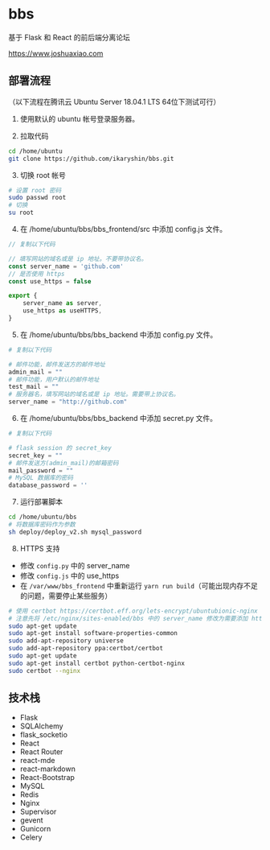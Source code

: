 # bbs
基于 Flask 和 React 的前后端分离论坛

https://www.joshuaxiao.com

## 部署流程
（以下流程在腾讯云 Ubuntu Server 18.04.1 LTS 64位下测试可行）

1. 使用默认的 ubuntu 帐号登录服务器。

2. 拉取代码
```bash
cd /home/ubuntu
git clone https://github.com/ikaryshin/bbs.git
```

3. 切换 root 帐号
```bash
# 设置 root 密码
sudo passwd root
# 切换
su root
```

4. 在 /home/ubuntu/bbs/bbs_frontend/src 中添加 config.js 文件。
```javascript
// 复制以下代码

// 填写网站的域名或是 ip 地址。不要带协议名。
const server_name = 'github.com'
// 是否使用 https
const use_https = false

export {
    server_name as server,
    use_https as useHTTPS,
}
```

5. 在 /home/ubuntu/bbs/bbs_backend 中添加 config.py 文件。
```python
# 复制以下代码

# 邮件功能，邮件发送方的邮件地址
admin_mail = ""
# 邮件功能，用户默认的邮件地址
test_mail = ""
# 服务器名，填写网站的域名或是 ip 地址。需要带上协议名。
server_name = "http://github.com"
```

6. 在 /home/ubuntu/bbs/bbs_backend 中添加 secret.py 文件。
```python
# 复制以下代码

# flask session 的 secret_key
secret_key = ""
# 邮件发送方(admin_mail)的邮箱密码
mail_password = ""
# MySQL 数据库的密码
database_password = ''
```

7. 运行部署脚本
```bash
cd /home/ubuntu/bbs
# 将数据库密码作为参数
sh deploy/deploy_v2.sh mysql_password
```

8. HTTPS 支持
- 修改 `config.py` 中的 server_name 
- 修改 `config.js` 中的 use_https
- 在 `/var/www/bbs_frontend` 中重新运行 `yarn run build`（可能出现内存不足的问题，需要停止某些服务）

```bash
# 使用 certbot https://certbot.eff.org/lets-encrypt/ubuntubionic-nginx
# 注意先将 /etc/nginx/sites-enabled/bbs 中的 server_name 修改为需要添加 https 支持的域名
sudo apt-get update
sudo apt-get install software-properties-common
sudo add-apt-repository universe
sudo add-apt-repository ppa:certbot/certbot
sudo apt-get update
sudo apt-get install certbot python-certbot-nginx
sudo certbot --nginx
```

## 技术栈
- Flask
- SQLAlchemy
- flask_socketio
- React
- React Router
- react-mde
- react-markdown
- React-Bootstrap
- MySQL
- Redis
- Nginx
- Supervisor
- gevent
- Gunicorn
- Celery
